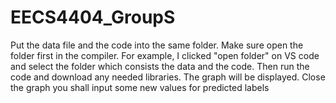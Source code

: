 # EECS4404_GroupS

Put the data file and the code into the same folder. Make sure open the folder first in the compiler. For example, I clicked "open folder" on VS code and select the folder which consists the data and the code. Then run the code and download any needed libraries. The graph will be displayed. Close the graph you shall input some new values for predicted labels

